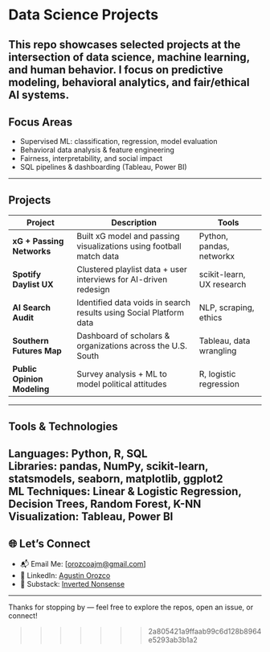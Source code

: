 # Data Science Projects

This repo showcases selected projects at the intersection of data science, machine learning, and human behavior. I focus on predictive modeling, behavioral analytics, and fair/ethical AI systems.
---
## Focus Areas
- Supervised ML: classification, regression, model evaluation
- Behavioral data analysis & feature engineering
- Fairness, interpretability, and social impact
- SQL pipelines & dashboarding (Tableau, Power BI)
---
## Projects

| Project | Description | Tools |
|--------|-------------|-------|
| **xG + Passing Networks** | Built xG model and passing visualizations using football match data | Python, pandas, networkx |
| **Spotify Daylist UX** | Clustered playlist data + user interviews for AI-driven redesign | scikit-learn, UX research |
| **AI Search Audit** | Identified data voids in search results using Social Platform data | NLP, scraping, ethics |
| **Southern Futures Map** | Dashboard of scholars & organizations across the U.S. South | Tableau, data wrangling |
| **Public Opinion Modeling** | Survey analysis + ML to model political attitudes | R, logistic regression |
---
## Tools & Technologies

**Languages**: Python, R, SQL  
**Libraries**: pandas, NumPy, scikit-learn, statsmodels, seaborn, matplotlib, ggplot2  
**ML Techniques**: Linear & Logistic Regression, Decision Trees, Random Forest, K-NN  
**Visualization**: Tableau, Power BI 
---
## 🌐 Let’s Connect
* 📬 Email Me: [orozcoajm@gmail.com]
* 💼 LinkedIn: [Agustin Orozco](https://www.linkedin.com/in/agustin-orozco/)
* 🔗 Substack: [Inverted Nonsense](https://invertednonsense.substack.com/)
---

Thanks for stopping by — feel free to explore the repos, open an issue, or connect!
>>>>>>> 2a805421a9ffaab99c6d128b8964e5293ab3b1a2